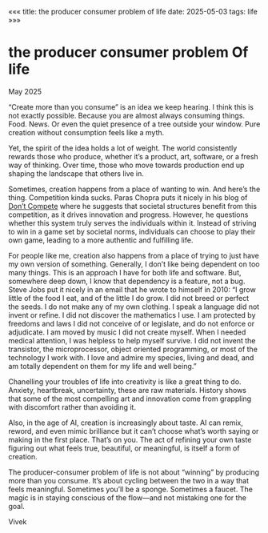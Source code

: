«««
title: the producer consumer problem of life
date: 2025-05-03
tags: life
»»»

# the producer consumer problem Of life

May 2025

“Create more than you consume” is an idea we keep hearing. I think this is not exactly possible. Because you are almost always consuming things. Food. News. Or even the quiet presence of a tree outside your window. Pure creation without consumption feels like a myth.

Yet, the spirit of the idea holds a lot of weight. The world consistently rewards those who produce, whether it’s a product, art, software, or a fresh way of thinking. Over time, those who move towards production end up shaping the landscape that others live in.

Sometimes, creation happens from a place of wanting to win. And here’s the thing. Competition kinda sucks. Paras Chopra puts it nicely in his blog of [Don’t Compete](https://invertedpassion.com/dont-compete/) where he suggests that societal structures benefit from this competition, as it drives innovation and progress. However, he questions whether this system truly serves the individuals within it. Instead of striving to win in a game set by societal norms, individuals can choose to play their own game, leading to a more authentic and fulfilling life.

For people like me, creation also happens from a place of trying to just have my own version of something. Generally, I don’t like being dependent on too many things. This is an approach I have for both life and software. But, somewhere deep down, I know that dependency is a feature, not a bug. Steve Jobs put it nicely in an email that he wrote to himself in 2010: “I grow little of the food I eat, and of the little I do grow. I did not breed or perfect the seeds. I do not make any of my own clothing. I speak a language did not invent or refine. I did not discover the mathematics I use. I am protected by freedoms and laws I did not conceive of or legislate, and do not enforce or adjudicate. I am moved by music I did not create myself. When I needed medical attention, I was helpless to help myself survive. I did not invent the transistor, the microprocessor, object oriented programming, or most of the technology I work with. I love and admire my species, living and dead, and am totally dependent on them for my life and well being.”

Chanelling your troubles of life into creativity is like a great thing to do. Anxiety, heartbreak, uncertainty, these are raw materials. History shows that some of the most compelling art and innovation come from grappling with discomfort rather than avoiding it.

Also, in the age of AI, creation is increasingly about taste. AI can remix, reword, and even mimic brilliance but it can’t choose what’s worth saying or making in the first place. That’s on you. The act of refining your own taste figuring out what feels true, beautiful, or meaningful, is itself a form of creation.

The producer-consumer problem of life is not about “winning” by producing more than you consume. It’s about cycling between the two in a way that feels meaningful. Sometimes you’ll be a sponge. Sometimes a faucet. The magic is in staying conscious of the flow—and not mistaking one for the goal.

Vivek
